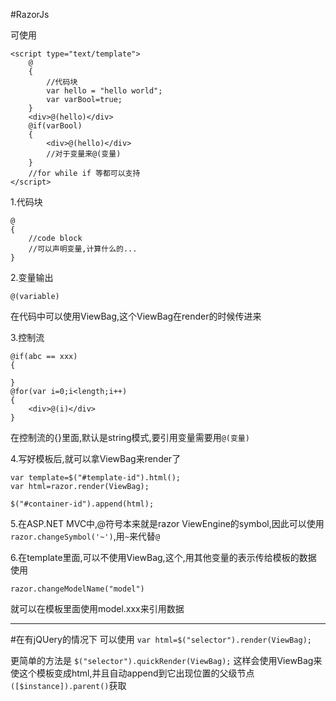 #RazorJs

可使用

	<script type="text/template">
		@
		{
			//代码块
			var hello = "hello world";			
			var varBool=true;
		}
		<div>@(hello)</div>
		@if(varBool)
		{
			<div>@(hello)</div>
            //对于变量来@(变量)
		}
        //for while if 等都可以支持	
	</script>

1.代码块

    @
    {
        //code block
        //可以声明变量,计算什么的...
    }

2.变量输出

    @(variable)

在代码中可以使用ViewBag,这个ViewBag在render的时候传进来

3.控制流
    
    @if(abc == xxx)
    {
        
    }
    @for(var i=0;i<length;i++)
    {
        <div>@(i)</div>
    }
在控制流的{}里面,默认是string模式,要引用变量需要用`@(变量)`


4.写好模板后,就可以拿ViewBag来render了
    
    var template=$("#template-id").html();
    var html=razor.render(ViewBag);
    
    $("#container-id").append(html);

5.在ASP.NET MVC中,@符号本来就是razor ViewEngine的symbol,因此可以使用
`razor.changeSymbol('~')`,用`~`来代替`@` 

6.在template里面,可以不使用ViewBag,这个,用其他变量的表示传给模板的数据
使用
    
    razor.changeModelName("model")
就可以在模板里面使用model.xxx来引用数据


-----------------------------------------
#在有jQUery的情况下
可以使用
    `var html=$("selector").render(ViewBag);`

更简单的方法是
`$("selector").quickRender(ViewBag);`
这样会使用ViewBag来使这个模板变成html,并且自动append到它出现位置的父级节点
`([$instance]).parent()`获取